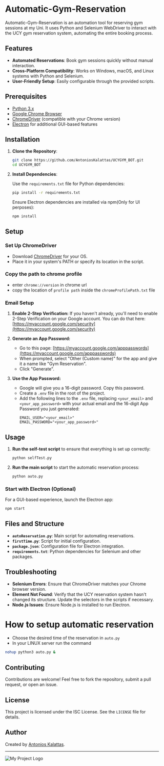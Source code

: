 # Automatic-Gym-Reservation


Automatic-Gym-Reservation is an automation tool for reserving gym sessions at my Uni. It uses Python and Selenium WebDriver to interact with the UCY gym reservation system, automating the entire booking process.

## Features

- **Automated Reservations**: Book gym sessions quickly without manual interaction.
- **Cross-Platform Compatibility**: Works on Windows, macOS, and Linux systems with Python and Selenium.
- **User-Friendly Setup**: Easily configurable through the provided scripts.

## Prerequisites

- [Python 3.x](https://www.python.org/downloads/)
- [Google Chrome Browser](https://www.google.com/chrome/)
- [ChromeDriver](https://sites.google.com/chromium.org/driver/) (compatible with your Chrome version)
- [Electron](https://www.electronjs.org/) for additional GUI-based features

## Installation

1. **Clone the Repository**:

   ```bash
   git clone https://github.com/AntoniosKalattas/UCYGYM_BOT.git
   cd UCYGYM_BOT
   ```

2. **Install Dependencies**:

   Use the `requirements.txt` file for Python dependencies:

   ```bash
   pip install -r requirements.txt
   ```

   Ensure Electron dependencies are installed via npm(Only for UI perposes):

   ```bash
   npm install
   ```

## Setup

### Set Up ChromeDriver

- Download [ChromeDriver](https://googlechromelabs.github.io/chrome-for-testing/) for your OS.
- Place it in your system's PATH or specify its location in the script.

### Copy the path to chrome profile

- enter `chrome://version` in chrome url
- copy the location of `profile path` inside the `chromeProfilePath.txt` file

### Email Setup

1.  **Enable 2-Step Verification:** If you haven't already, you'll need to enable 2-Step Verification on your Google account. You can do that here: [https://myaccount.google.com/security](https://myaccount.google.com/security)

2.  **Generate an App Password:**
    *   Go to this page: [https://myaccount.google.com/apppasswords](https://myaccount.google.com/apppasswords)
    *   When prompted, select "Other (Custom name)" for the app and give it a name like "Gym Reservation".
    *   Click "Generate".

3.  **Use the App Password:**
    *   Google will give you a 16-digit password. Copy this password.
    *   Create a `.env` file in the root of the project.
    *   Add the following lines to the `.env` file, replacing `<your_email>` and `<your_app_password>` with your actual email and the 16-digit App Password you just generated:
        ```
        EMAIL_USER="<your_email>"
        EMAIL_PASSWORD="<your_app_password>"
        ```

## Usage

1.  **Run the self-test script** to ensure that everything is set up correctly:
    ```bash
    python selfTest.py
    ```
2.  **Run the main script** to start the automatic reservation process:
    ```bash
    python auto.py
    ```

### Start with Electron (Optional)

For a GUI-based experience, launch the Electron app:

```bash
npm start
```

## Files and Structure

- **`autoReservation.py`**: Main script for automating reservations.
- **`firstTime.py`**: Script for initial configuration.
- **`package.json`**: Configuration file for Electron integration.
- **`requirements.txt`**: Python dependencies for Selenium and other packages.

## Troubleshooting

- **Selenium Errors**: Ensure that ChromeDriver matches your Chrome browser version.
- **Element Not Found**: Verify that the UCY reservation system hasn't changed its structure. Update the selectors in the scripts if necessary.
- **Node.js Issues**: Ensure Node.js is installed to run Electron.

# How to setup automatic reservation
   - Choose the desired time of the reservation in `auto.py`
   - In your LINUX server run the command
```bash
nohup python3 auto.py &
```


## Contributing

Contributions are welcome! Feel free to fork the repository, submit a pull request, or open an issue.

## License

This project is licensed under the ISC License. See the `LICENSE` file for details.

## Author

Created by [Antonios Kalattas](https://github.com/AntoniosKalattas).

---
![My Project Logo](https://github.com/AntoniosKalattas/UCYGYM_BOT/blob/main/img/mainScreen.png)